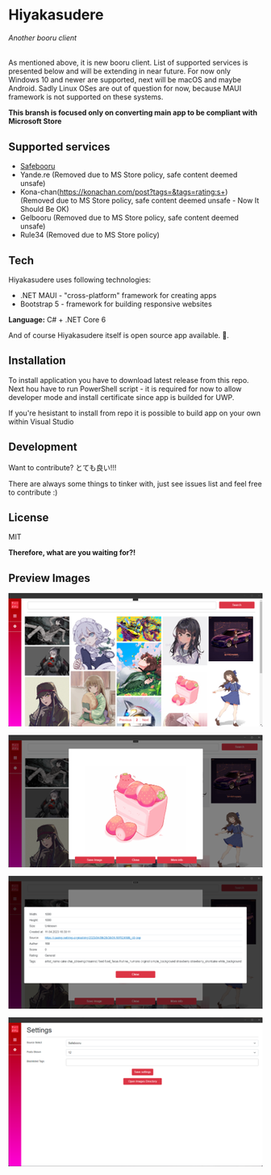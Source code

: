 # Hiyakasudere
###### Another booru client

As mentioned above, it is new booru client. List of supported services is presented below and will be extending in near future. For now only Windows 10 and newer are supported, next will be macOS and maybe Android. Sadly Linux OSes are out of question for now, because MAUI framework is not supported on these systems.

**This bransh is focused only on converting main app to be compliant with Microsoft Store**

## Supported services

- [Safebooru](https://safebooru.org/)
- Yande.re (Removed due to MS Store policy, safe content deemed unsafe) 
- Kona-chan(https://konachan.com/post?tags=&tags=rating:s+) (Removed due to MS Store policy, safe content deemed unsafe - Now It Should Be OK) 
- Gelbooru (Removed due to MS Store policy, safe content deemed unsafe) 
- Rule34 (Removed due to MS Store policy) 

## Tech

Hiyakasudere uses following technologies:

- .NET MAUI - "cross-platform" framework for creating apps
- Bootstrap 5 - framework for building responsive websites

**Language:** C# + .NET Core 6

And of course Hiyakasudere itself is open source app available. 🎉.

## Installation

To install application you have to download latest release from this repo. Next hou have to run PowerShell script - it is required for now to allow developer mode and install certificate since app is builded for UWP.

If you're hesistant to install from repo it is possible to build app on your own within Visual Studio

## Development

Want to contribute? とても良い!!!

There are always some things to tinker with, just see issues list and feel free to contribute :)

## License

MIT

**Therefore, what are you waiting for?!**

## Preview Images

![Preview Image no. 1](/DemoMultimediaFiles/apppreview_1.png)

![Preview Image no. 2](/DemoMultimediaFiles/apppreview_2.png)

![Preview Image no. 3](/DemoMultimediaFiles/apppreview_3.png)

![Preview Image no. 4](/DemoMultimediaFiles/apppreview_4.png)
